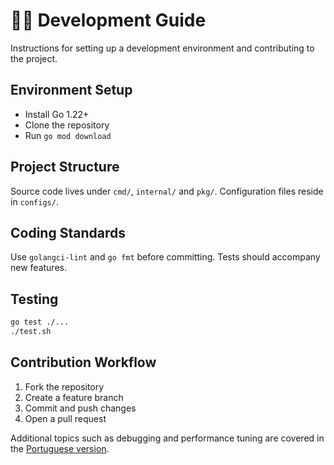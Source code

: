 # 👨‍💻 Development Guide

Instructions for setting up a development environment and contributing to the project.

## Environment Setup
- Install Go 1.22+
- Clone the repository
- Run `go mod download`

## Project Structure
Source code lives under `cmd/`, `internal/` and `pkg/`. Configuration files reside in `configs/`.

## Coding Standards
Use `golangci-lint` and `go fmt` before committing. Tests should accompany new features.

## Testing
```bash
go test ./...
./test.sh
```

## Contribution Workflow
1. Fork the repository
2. Create a feature branch
3. Commit and push changes
4. Open a pull request

Additional topics such as debugging and performance tuning are covered in the [Portuguese version](../../docs_pt-BR/development/README.md).

